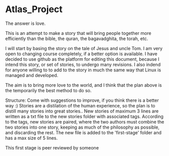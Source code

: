 # Atlas_Project


The answer is love.

This is an attempt to make a story that will bring people together more efficiently than the bible, the quran, the bagavadghita, the torah, etc.

I will start by basing the story on the tale of Jesus and uncle Tom. I am very open to changing course completely, if a better option is available. I have decided to use github as the platform for editing this document, because I intend this story, or set of stories, to undergo many revisions. I also indend for anyone willing to to add to the story in much the same way that Linux is managed and developed.

The aim is to bring more love to the world, and I think that the plan above is the temporarily the best method to do so.

Structure: Come with suggestions to improve, if you think there is a better way :) Stories are a distilation of the human experience, so the plan is to distill many stories into great stories.. New stories of maximum 3 lines are written as a txt file to the new stories folder with associated tags. According to the tags, new stories are paired, where the two authors must combine the two stories into one story, keeping as much of the philosophy as possible, and discarding the rest. The new file is added to the 'first-stage' folder and has a max size of 5 lines.

This first stage is peer reviewed by someone
